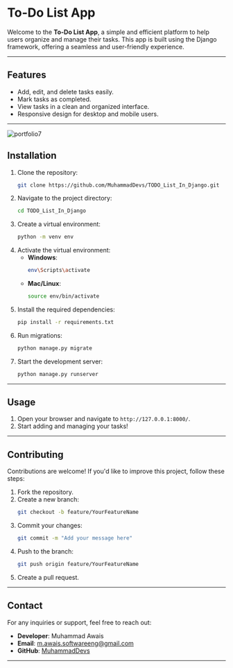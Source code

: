 # To-Do List App

Welcome to the **To-Do List App**, a simple and efficient platform to help users organize and manage their tasks. This app is built using the Django framework, offering a seamless and user-friendly experience.

---

## Features

- Add, edit, and delete tasks easily.
- Mark tasks as completed.
- View tasks in a clean and organized interface.
- Responsive design for desktop and mobile users.

---
![portfolio7](https://github.com/user-attachments/assets/3d126811-9d5a-4828-ba21-bed3121fe6bc)


## Installation

1. Clone the repository:
   ```bash
   git clone https://github.com/MuhammadDevs/TODO_List_In_Django.git
   ```
2. Navigate to the project directory:
   ```bash
   cd TODO_List_In_Django
   ```
3. Create a virtual environment:
   ```bash
   python -m venv env
   ```
4. Activate the virtual environment:
   - **Windows**:
     ```bash
     env\Scripts\activate
     ```
   - **Mac/Linux**:
     ```bash
     source env/bin/activate
     ```
5. Install the required dependencies:
   ```bash
   pip install -r requirements.txt
   ```
6. Run migrations:
   ```bash
   python manage.py migrate
   ```
7. Start the development server:
   ```bash
   python manage.py runserver
   ```

---

## Usage

1. Open your browser and navigate to `http://127.0.0.1:8000/`.
2. Start adding and managing your tasks!

---

## Contributing

Contributions are welcome! If you'd like to improve this project, follow these steps:

1. Fork the repository.
2. Create a new branch:
   ```bash
   git checkout -b feature/YourFeatureName
   ```
3. Commit your changes:
   ```bash
   git commit -m "Add your message here"
   ```
4. Push to the branch:
   ```bash
   git push origin feature/YourFeatureName
   ```
5. Create a pull request.

---

## Contact

For any inquiries or support, feel free to reach out:

- **Developer**: Muhammad Awais  
- **Email**: m.awais.softwareeng@gmail.com   
- **GitHub**: [MuhammadDevs](https://github.com/MuhammadDevs)

---
